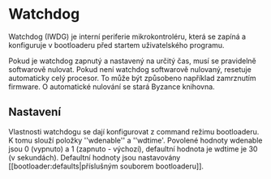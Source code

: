 # Watchdog

Watchdog (IWDG) je interní periferie mikrokontroléru, která se zapíná a konfiguruje v bootloaderu před startem uživatelského programu.

Pokud je watchdog zapnutý a nastavený na určitý čas, musí se pravidelně softwarově nulovat. Pokud není watchdog softwarově nulovaný, resetuje automaticky celý procesor. To může být způsobeno například zamrznutím firmware. O automatické nulování se stará Byzance knihovna.

## Nastavení

Vlastnosti watchdogu se dají konfigurovat z command režimu bootloaderu. K tomu slouží položky ''wdenable'' a ''wdtime'. Povolené hodnoty wdenable jsou 0 \(vypnuto\) a 1 \(zapnuto - výchozí\), defaultní hodnota je wdtime je 30 \(v sekundách\). Defaultní hodnoty jsou nastavovány \[\[bootloader:defaults\|příslušným souborem bootloaderu\]\].

